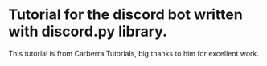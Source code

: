 # Tutorial for the discord bot written with discord.py library.

This tutorial is from Carberra Tutorials, big thanks to him for excellent work.
